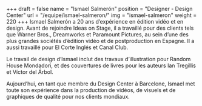 +++
draft		= false
name		= "Ismael Salmerón"
position 	= "Designer - Design Center"
url			= "/equipe/ismael-salmeron/"
img			= "ismael-salmeron"
weight		= 220
+++
Ismael Salmerón a 20 ans d’expérience en édition vidéo et en design. Avant de rejoindre Ideas on Stage, il a travaillé pour des clients tels que Warner Bros., Dreamworks et Paramount Pictures, au sein d’une des plus grandes sociétés d’édition vidéo et de postproduction en Espagne. Il a aussi travaillé pour El Corte Inglés et Canal Club.

Le travail de design d’Ismael inclut des travaux d’illustration pour Random House Mondadori, et des couvertures de livres pour les auteurs Ian Tregillis et Víctor del Árbol.

Aujourd’hui, en tant que membre du Design Center à Barcelone, Ismael met toute son expérience dans la production de vidéos, de visuels et de graphiques de qualité pour nos clients mondiaux.